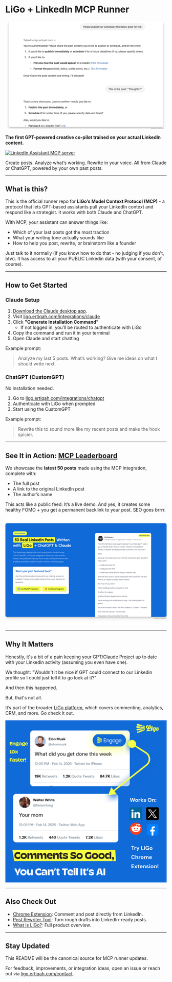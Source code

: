 # LiGo + LinkedIn MCP Runner

![How it works](https://raw.githubusercontent.com/Broever101/bimi-assets/refs/heads/main/how-mcp-works.png)

**The first GPT-powered creative co-pilot trained on your actual LinkedIn content.**

<a href="https://glama.ai/mcp/servers/@ertiqah/linkedin-mcp-runner">
  <img width="380" height="200" src="https://glama.ai/mcp/servers/@ertiqah/linkedin-mcp-runner/badge" alt="LinkedIn Assistant MCP server" />
</a>

Create posts. Analyze what’s working. Rewrite in your voice. 
All from Claude or ChatGPT, powered by your own past posts.

---

## What is this?

This is the official runner repo for **LiGo’s Model Context Protocol (MCP)** - a protocol that lets GPT-based assistants pull your LinkedIn context and respond like a strategist. It works with both Claude and ChatGPT.

With MCP, your assistant can answer things like:
- Which of your last posts got the most traction
- What your writing tone actually sounds like
- How to help you post, rewrite, or brainstorm like a founder

Just talk to it normally (if you know how to do that - no judging if you don't, btw). It has access to all your PUBLIC Linkedin data (with your consent, of course). 

---

## How to Get Started

### Claude Setup

1. [Download the Claude desktop app](https://claude.ai/download).
2. Visit [ligo.ertiqah.com/integrations/claude](https://ligo.ertiqah.com/integrations/claude)
3. Click **"Generate Installation Command"**
   - If not logged in, you’ll be routed to authenticate with LiGo
4. Copy the command and run it in your terminal
5. Open Claude and start chatting

Example prompt:
> Analyze my last 5 posts. What’s working? Give me ideas on what I should write next.

### ChatGPT (CustomGPT)

No installation needed.

1. Go to [ligo.ertiqah.com/integrations/chatgpt](https://ligo.ertiqah.com/integrations/chatgpt)
2. Authenticate with LiGo when prompted
3. Start using the CustomGPT

Example prompt:
> Rewrite this to sound more like my recent posts and make the hook spicier.

---

## See It in Action: [MCP Leaderboard](https://ligo.ertiqah.com/mcp-leaderboard)

We showcase the **latest 50 posts** made using the MCP integration, complete with:
- The full post
- A link to the original LinkedIn post
- The author’s name

This acts like a public feed. It’s a live demo. And yes, it creates some healthy FOMO + you get a permanent backlink to your post. SEO goes brrrr.

![LiGo MCP Leaderboard](https://raw.githubusercontent.com/Broever101/bimi-assets/refs/heads/main/mcp-leaderboard.png)

---

## Why It Matters

Honestly, it's a bit of a pain keeping your GPT/Claude Project up to date with your Linkedin activity (assuming you even have one).

We thought: "Wouldn't it be nice if GPT could connect to our Linkedin profile so I could just tell it to go look at it?" 

And then this happened. 

But, that's not all.

It’s part of the broader [LiGo platform](https://ligo.ertiqah.com), which covers commenting, analytics, CRM, and more. Go check it out.

![LiGo Chrome Extension](https://raw.githubusercontent.com/Broever101/bimi-assets/refs/heads/main/elon-meme-ligo.png)

---

## Also Check Out

- [Chrome Extension](https://chromewebstore.google.com/detail/ligo-for-linkedin%C2%AE/dlclgkldbjggemolgmajabobdcofgjof): Comment and post directly from LinkedIn.
- [Post Rewriter Tool](https://ligo.ertiqah.com/tools/linkedin-post-rewriter): Turn rough drafts into LinkedIn-ready posts.
- [What is LiGo?](https://ligo.ertiqah.com/what-is-ligo): Full product overview.

---

## Stay Updated

This README will be the canonical source for MCP runner updates.

For feedback, improvements, or integration ideas, open an issue or reach out via [ligo.ertiqah.com/contact](https://ligo.ertiqah.com/contact).